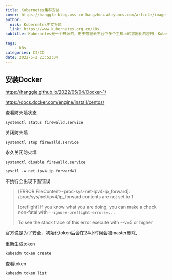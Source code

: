 ```yaml
---
title: Kubernetes集群安装
cover: https://hanggle-blog.oss-cn-hangzhou.aliyuncs.com/article/image-20220422222353435.png
author: 
  nick: Kubernetes中文社区
  link: https://www.kubernetes.org.cn/k8s
subtitle: Kubernetes是一个开源的，用于管理云平台中多个主机上的容器化的应用，Kubernetes的目标是让部署容器化的应用简单并且高效（powerful）,Kubernetes提供了应用部署，规划，更新，维护的一种机制。

tags: 
    - k8s
categories: CI/CD
date: 2022-5-2 23:52:04
---
```


## 安装Docker

https://hanggle.github.io/2022/05/04/Docker-1/

https://docs.docker.com/engine/install/centos/









查看防火墙状态

```
systemctl status firewalld.service
```

关闭防火墙

```
systemctl stop firewalld.service
```

永久关闭防火墙

```
systemctl disable firewalld.service
```







```
sysctl -w net.ipv4.ip_forward=1
```

不执行会出现下面错误

>[ERROR FileContent--proc-sys-net-ipv4-ip_forward]: /proc/sys/net/ipv4/ip_forward contents are not set to 1                                                               
>
>[preflight] If you know what you are doing, you can make a check non-fatal with `--ignore-preflight-errors=...`                                                                  
>
>To see the stack trace of this error execute with --v=5 or higher



官方说是为了安全，初始化token后会在24小时候会被master删除,

重新生成token

```
kubeadm token create
```

查看token

```
kubeadm token list
```

